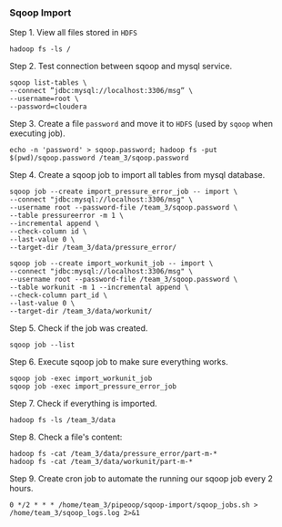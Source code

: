 ### Sqoop Import

Step 1. View all files stored in `HDFS`
```commandline
hadoop fs -ls /
```

Step 2. Test connection between sqoop and mysql service.
 ```
sqoop list-tables \
--connect ”jdbc:mysql://localhost:3306/msg” \
--username=root \
--password=cloudera
```

Step 3. Create a file `password` and move it to `HDFS` (used by `sqoop` when executing job).
```
echo -n 'password' > sqoop.password; hadoop fs -put $(pwd)/sqoop.password /team_3/sqoop.password
```

Step 4. Create a sqoop job to import all tables from mysql database.
```
sqoop job --create import_pressure_error_job -- import \
--connect "jdbc:mysql://localhost:3306/msg" \
--username root --password-file /team_3/sqoop.password \
--table pressureerror -m 1 \
--incremental append \
--check-column id \
--last-value 0 \
--target-dir /team_3/data/pressure_error/

sqoop job --create import_workunit_job -- import \
--connect "jdbc:mysql://localhost:3306/msg" \
--username root --password-file /team_3/sqoop.password \
--table workunit -m 1 --incremental append \
--check-column part_id \
--last-value 0 \
--target-dir /team_3/data/workunit/
```

Step 5. Check if the job was created.
```
sqoop job --list
```
 
Step 6. Execute sqoop job to make sure everything works.
```
sqoop job -exec import_workunit_job
sqoop job -exec import_pressure_error_job

```

Step 7. Check if everything is imported.
```
hadoop fs -ls /team_3/data
```

Step 8. Check a file's content:
```
hadoop fs -cat /team_3/data/pressure_error/part-m-*
hadoop fs -cat /team_3/data/workunit/part-m-*
```

Step 9. Create cron job to automate the running our sqoop job every 2 hours.
```
0 */2 * * * /home/team_3/pipeoop/sqoop-import/sqoop_jobs.sh > /home/team_3/sqoop_logs.log 2>&1
```
